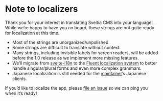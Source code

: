 # Note to localizers

Thank you for your interest in translating Sveltia CMS into your language! While we’re happy to have you on board, these strings are not quite ready for localization at this time.

- Most of the strings are unorganized/unpolished.
- Some strings are difficult to translate without context.
- Many strings, including invisible labels for screen readers, will be added before the 1.0 release as we implement more missing features.
- We’ll migrate from [svelte-i18n](https://github.com/kaisermann/svelte-i18n) to the [Fluent localization system](https://projectfluent.org/) to better handle singular/plural forms and even more complex grammars.
- Japanese localization is still needed for the [maintainer](https://github.com/kyoshino)’s Japanese clients.

If you’d like to localize the app, please [file an issue](https://github.com/sveltia/sveltia-cms/issues) so we can ping you when it’s ready!
